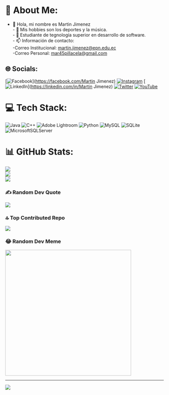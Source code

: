 # 💫 About Me:
- 👋 Hola, mi nombre es  Martin Jimenez<br>- 👀 Mis hobbies son los deportes y la música.<br>- 🌱 Estudiante de tegnología superior en desarrollo de software.<br>- 📫 Información de contacto:<br>-Correo Institucional: martin.jimenez@epn.edu.ec<br>-Correo Personal: mar45pillacela@gmail.com


## 🌐 Socials:
[![Facebook](https://img.shields.io/badge/Facebook-%231877F2.svg?logo=Facebook&logoColor=white)](https://facebook.com/Martin Jimenez) [![Instagram](https://img.shields.io/badge/Instagram-%23E4405F.svg?logo=Instagram&logoColor=white)](https://instagram.com/martiinizin) [![LinkedIn](https://img.shields.io/badge/LinkedIn-%230077B5.svg?logo=linkedin&logoColor=white)](https://linkedin.com/in/Martin Jimenez) [![Twitter](https://img.shields.io/badge/Twitter-%231DA1F2.svg?logo=Twitter&logoColor=white)](https://twitter.com/martiinizin) [![YouTube](https://img.shields.io/badge/YouTube-%23FF0000.svg?logo=YouTube&logoColor=white)](https://youtube.com/@Martin) 

# 💻 Tech Stack:
![Java](https://img.shields.io/badge/java-%23ED8B00.svg?style=for-the-badge&logo=openjdk&logoColor=white) ![C++](https://img.shields.io/badge/c++-%2300599C.svg?style=for-the-badge&logo=c%2B%2B&logoColor=white) ![Adobe Lightroom](https://img.shields.io/badge/Adobe%20Lightroom-31A8FF.svg?style=for-the-badge&logo=Adobe%20Lightroom&logoColor=white) ![Python](https://img.shields.io/badge/python-3670A0?style=for-the-badge&logo=python&logoColor=ffdd54) ![MySQL](https://img.shields.io/badge/mysql-%2300000f.svg?style=for-the-badge&logo=mysql&logoColor=white) ![SQLite](https://img.shields.io/badge/sqlite-%2307405e.svg?style=for-the-badge&logo=sqlite&logoColor=white) ![MicrosoftSQLServer](https://img.shields.io/badge/Microsoft%20SQL%20Server-CC2927?style=for-the-badge&logo=microsoft%20sql%20server&logoColor=white)
# 📊 GitHub Stats:
![](https://github-readme-stats.vercel.app/api?username=martinizin&theme=dark&hide_border=false&include_all_commits=false&count_private=false)<br/>
![](https://github-readme-streak-stats.herokuapp.com/?user=martinizin&theme=dark&hide_border=false)<br/>
![](https://github-readme-stats.vercel.app/api/top-langs/?username=martinizin&theme=dark&hide_border=false&include_all_commits=false&count_private=false&layout=compact)

### ✍️ Random Dev Quote
![](https://quotes-github-readme.vercel.app/api?type=horizontal&theme=radical)

### 🔝 Top Contributed Repo
![](https://github-contributor-stats.vercel.app/api?username=martinizin&limit=5&theme=dark&combine_all_yearly_contributions=true)

### 😂 Random Dev Meme
<img src='https://randommeme-five.vercel.app/' style="height: 400px;"/>

---
[![](https://visitcount.itsvg.in/api?id=martinizin&icon=0&color=0)](https://visitcount.itsvg.in)

<!-- Proudly created with GPRM ( https://gprm.itsvg.in ) -->
